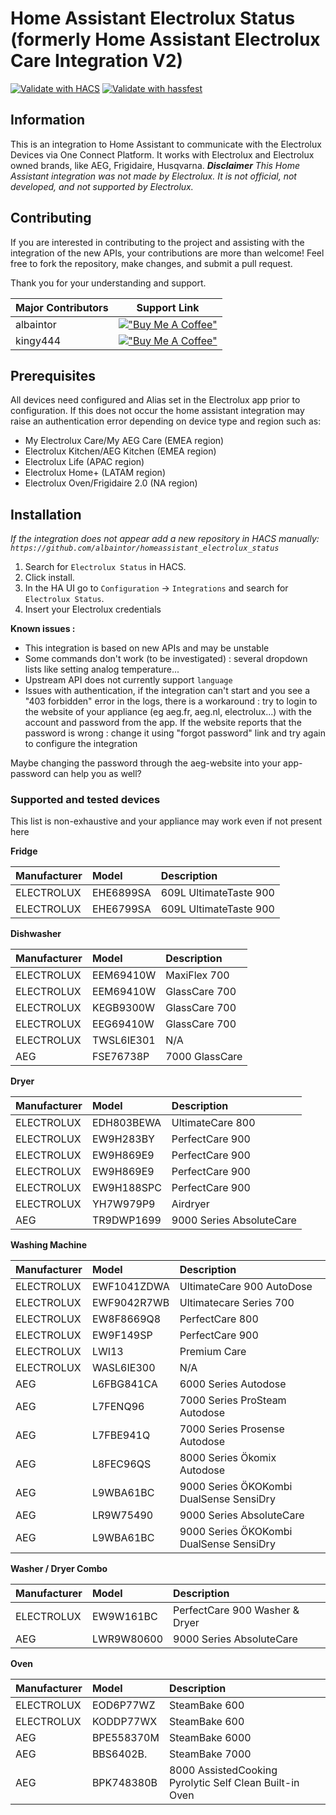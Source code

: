 # Home Assistant Electrolux Status (formerly Home Assistant Electrolux Care Integration V2)

[![Validate with HACS](https://github.com/albaintor/homeassistant_electrolux_status/actions/workflows/hacs.yml/badge.svg)](https://github.com/albaintor/homeassistant_electrolux_status/actions/workflows/hacs.yml)
[![Validate with hassfest](https://github.com/albaintor/homeassistant_electrolux_status/actions/workflows/hassfest.yml/badge.svg)](https://github.com/albaintor/homeassistant_electrolux_status/actions/workflows/hassfest.yml)

## Information

This is an integration to Home Assistant to communicate with the Electrolux Devices via One Connect Platform. It works with Electrolux and Electrolux owned brands, like AEG, Frigidaire, Husqvarna.
**_Disclaimer_** _This Home Assistant integration was not made by Electrolux. It is not official, not developed, and not supported by Electrolux._

## Contributing

If you are interested in contributing to the project and assisting with the integration of the new APIs, your contributions are more than welcome! Feel free to fork the repository, make changes, and submit a pull request.

Thank you for your understanding and support.

| Major Contributors | Support Link                                                                                                                         |
| ------------------ | ------------------------------------------------------------------------------------------------------------------------------------ |
| albaintor          | [!["Buy Me A Coffee"](https://www.buymeacoffee.com/assets/img/custom_images/orange_img.png)](https://www.buymeacoffee.com/albaintor) |
| kingy444           | [!["Buy Me A Coffee"](https://www.buymeacoffee.com/assets/img/custom_images/orange_img.png)](https://www.buymeacoffee.com/kingy444)  |

## Prerequisites

All devices need configured and Alias set in the Electrolux app prior to configuration.
If this does not occur the home assistant integration may raise an authentication error depending on device type and region such as:

- My Electrolux Care/My AEG Care (EMEA region)
- Electrolux Kitchen/AEG Kitchen (EMEA region)
- Electrolux Life (APAC region)
- Electrolux Home+ (LATAM region)
- Electrolux Oven/Frigidaire 2.0 (NA region)

## Installation

_If the integration does not appear add a new repository in HACS manually: `https://github.com/albaintor/homeassistant_electrolux_status`_

1. Search for `Electrolux Status` in HACS.
2. Click install.
3. In the HA UI go to `Configuration` -> `Integrations` and search for `Electrolux Status`.
4. Insert your Electrolux credentials

**Known issues :**

- This integration is based on new APIs and may be unstable
- Some commands don't work (to be investigated) : several dropdown lists like setting analog temperature...
- Upstream API does not currently support `language`
- Issues with authentication, if the integration can't start and you see a "403 forbidden" error in the logs, there is a workaround : try to login to the website of your appliance (eg aeg.fr, aeg.nl, electrolux...) with the account and password from the app. If the website reports that the password is wrong : change it using "forgot password" link and try again to configure the integration

Maybe changing the password through the aeg-website into your app-password can help you as well?

### Supported and tested devices

This list is non-exhaustive and your appliance may work even if not present here

**Fridge**

| Manufacturer | Model     | Description            |
| :----------- | :-------- | :--------------------- |
| ELECTROLUX   | EHE6899SA | 609L UltimateTaste 900 |
| ELECTROLUX   | EHE6799SA | 609L UltimateTaste 900 |

**Dishwasher**

| Manufacturer | Model      | Description    |
| :----------- | :--------- | :------------- |
| ELECTROLUX   | EEM69410W  | MaxiFlex 700   |
| ELECTROLUX   | EEM69410W  | GlassCare 700  |
| ELECTROLUX   | KEGB9300W  | GlassCare 700  |
| ELECTROLUX   | EEG69410W  | GlassCare 700  |
| ELECTROLUX   | TWSL6IE301 | N/A            |
| AEG          | FSE76738P  | 7000 GlassCare |

**Dryer**

| Manufacturer | Model      | Description              |
| :----------- | :--------- | :----------------------- |
| ELECTROLUX   | EDH803BEWA | UltimateCare 800         |
| ELECTROLUX   | EW9H283BY  | PerfectCare 900          |
| ELECTROLUX   | EW9H869E9  | PerfectCare 900          |
| ELECTROLUX   | EW9H869E9  | PerfectCare 900          |
| ELECTROLUX   | EW9H188SPC | PerfectCare 900          |
| ELECTROLUX   | YH7W979P9  | Airdryer                 |
| AEG          | TR9DWP1699 | 9000 Series AbsoluteCare |

**Washing Machine**

| Manufacturer | Model       | Description                             |
| :----------- | :---------- | :-------------------------------------- |
| ELECTROLUX   | EWF1041ZDWA | UltimateCare 900 AutoDose               |
| ELECTROLUX   | EWF9042R7WB | Ultimatecare Series 700                 |
| ELECTROLUX   | EW8F8669Q8  | PerfectCare 800                         |
| ELECTROLUX   | EW9F149SP   | PerfectCare 900                         |
| ELECTROLUX   | LWI13       | Premium Care                            |
| ELECTROLUX   | WASL6IE300  | N/A                                     |
| AEG          | L6FBG841CA  | 6000 Series Autodose                    |
| AEG          | L7FENQ96    | 7000 Series ProSteam Autodose           |
| AEG          | L7FBE941Q   | 7000 Series Prosense Autodose           |
| AEG          | L8FEC96QS   | 8000 Series Ökomix Autodose             |
| AEG          | L9WBA61BC   | 9000 Series ÖKOKombi DualSense SensiDry |
| AEG          | LR9W75490   | 9000 Series AbsoluteCare                |
| AEG          | L9WBA61BC   | 9000 Series ÖKOKombi DualSense SensiDry |

**Washer / Dryer Combo**

| Manufacturer | Model     | Description                    |
| :----------- | :-------- | :----------------------------- |
| ELECTROLUX   | EW9W161BC | PerfectCare 900 Washer & Dryer |
| AEG   | LWR9W80600 | 9000 Series AbsoluteCare |

**Oven**

| Manufacturer | Model      | Description                                             |
| :----------- | :--------- | :------------------------------------------------------ |
| ELECTROLUX   | EOD6P77WZ  | SteamBake 600                                           |
| ELECTROLUX   | KODDP77WX  | SteamBake 600                                           |
| AEG          | BPE558370M | SteamBake 6000                                          |
| AEG          | BBS6402B.  | SteamBake 7000                                          |
| AEG          | BPK748380B | 8000 AssistedCooking Pyrolytic Self Clean Built-in Oven |
